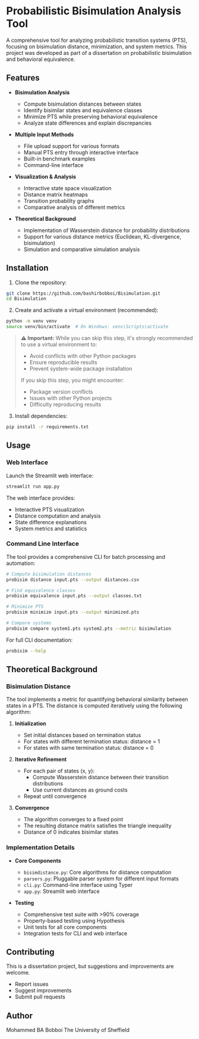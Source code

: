 # Probabilistic Bisimulation Analysis Tool

A comprehensive tool for analyzing probabilistic transition systems (PTS), focusing on bisimulation distance, minimization, and system metrics. This project was developed as part of a dissertation on probabilistic bisimulation and behavioral equivalence.

## Features

- **Bisimulation Analysis**
  - Compute bisimulation distances between states
  - Identify bisimilar states and equivalence classes
  - Minimize PTS while preserving behavioral equivalence
  - Analyze state differences and explain discrepancies

- **Multiple Input Methods**
  - File upload support for various formats
  - Manual PTS entry through interactive interface
  - Built-in benchmark examples
  - Command-line interface

- **Visualization & Analysis**
  - Interactive state space visualization
  - Distance matrix heatmaps
  - Transition probability graphs
  - Comparative analysis of different metrics

- **Theoretical Background**
  - Implementation of Wasserstein distance for probability distributions
  - Support for various distance metrics (Euclidean, KL-divergence, bisimulation)
  - Simulation and comparative simulation analysis

## Installation

1. Clone the repository:
```bash
git clone https://github.com/bashirbobboi/Bisimulation.git
cd Bisimulation
```

2. Create and activate a virtual environment (recommended):
```bash
python -m venv venv
source venv/bin/activate  # On Windows: venv\Scripts\activate
```

> **⚠️ Important:** While you can skip this step, it's strongly recommended to use a virtual environment to:
> - Avoid conflicts with other Python packages
> - Ensure reproducible results
> - Prevent system-wide package installation
> 
> If you skip this step, you might encounter:
> - Package version conflicts
> - Issues with other Python projects
> - Difficulty reproducing results

3. Install dependencies:
```bash
pip install -r requirements.txt
```

## Usage

### Web Interface

Launch the Streamlit web interface:
```bash
streamlit run app.py
```

The web interface provides:
- Interactive PTS visualization
- Distance computation and analysis
- State difference explanations
- System metrics and statistics

### Command Line Interface

The tool provides a comprehensive CLI for batch processing and automation:

```bash
# Compute bisimulation distances
probisim distance input.pts --output distances.csv

# Find equivalence classes
probisim equivalence input.pts --output classes.txt

# Minimize PTS
probisim minimize input.pts --output minimized.pts

# Compare systems
probisim compare system1.pts system2.pts --metric bisimulation
```

For full CLI documentation:
```bash
probisim --help
```

## Theoretical Background

### Bisimulation Distance

The tool implements a metric for quantifying behavioral similarity between states in a PTS. The distance is computed iteratively using the following algorithm:

1. **Initialization**
   - Set initial distances based on termination status
   - For states with different termination status: distance = 1
   - For states with same termination status: distance = 0

2. **Iterative Refinement**
   - For each pair of states (x, y):
     - Compute Wasserstein distance between their transition distributions
     - Use current distances as ground costs
   - Repeat until convergence

3. **Convergence**
   - The algorithm converges to a fixed point
   - The resulting distance matrix satisfies the triangle inequality
   - Distance of 0 indicates bisimilar states

### Implementation Details

- **Core Components**
  - `bisimdistance.py`: Core algorithms for distance computation
  - `parsers.py`: Pluggable parser system for different input formats
  - `cli.py`: Command-line interface using Typer
  - `app.py`: Streamlit web interface

- **Testing**
  - Comprehensive test suite with >90% coverage
  - Property-based testing using Hypothesis
  - Unit tests for all core components
  - Integration tests for CLI and web interface

## Contributing

This is a dissertation project, but suggestions and improvements are welcome.
- Report issues
- Suggest improvements
- Submit pull requests


## Author

Mohammed BA Bobboi
The University of Sheffield

